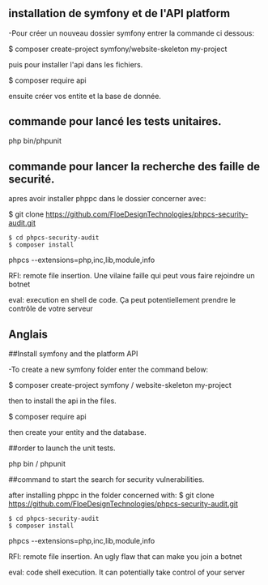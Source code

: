 # 

## installation de symfony et de l'API platform

-Pour créer un nouveau dossier symfony entrer la commande ci dessous:

 $ composer create-project symfony/website-skeleton my-project
 
 puis pour installer l'api dans les fichiers.
 
 $ composer require api
 
 ensuite créer vos entite et la base de donnée.


## commande pour lancé les tests unitaires.

php bin/phpunit

## commande pour lancer la recherche des faille de securité.



apres avoir installer phppc dans le dossier concerner avec:

$ git clone https://github.com/FloeDesignTechnologies/phpcs-security-audit.git
```
$ cd phpcs-security-audit
$ composer install
```
phpcs --extensions=php,inc,lib,module,info

RFI: remote file insertion. Une vilaine faille qui peut vous faire rejoindre un botnet

eval: execution en shell de code. Ça peut potentiellement prendre le contrôle de votre serveur



## Anglais

##Install symfony and the platform API

-To create a new symfony folder enter the command below:

$ composer create-project symfony / website-skeleton my-project

then to install the api in the files.

$ composer require api

then create your entity and the database.

##order to launch the unit tests.

php bin / phpunit

##command to start the search for security vulnerabilities.

after installing phppc in the folder concerned with:
$ git clone https://github.com/FloeDesignTechnologies/phpcs-security-audit.git
```
$ cd phpcs-security-audit
$ composer install
```
phpcs --extensions=php,inc,lib,module,info

RFI: remote file insertion. An ugly flaw that can make you join a botnet

eval: code shell execution. It can potentially take control of your server
